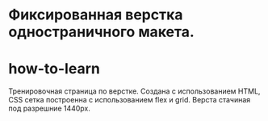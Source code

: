 # Фиксированная верстка одностраничного макета.

# how-to-learn

Тренировочная страница по верстке. Создана с использованием HTML, CSS сетка построенна с использованием flex и grid. Верста стачиная под разрешние 1440px.

